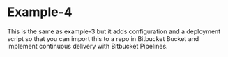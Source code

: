 # Example-4

This is the same as example-3 but it adds configuration and a deployment script so that you can import this to a repo in Bitbucket Bucket and implement continuous delivery with Bitbucket Pipelines.